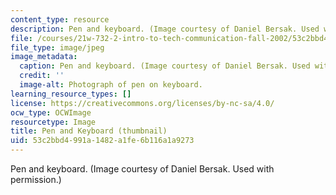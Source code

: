 ```yaml
---
content_type: resource
description: Pen and keyboard. (Image courtesy of Daniel Bersak. Used with permission.)
file: /courses/21w-732-2-intro-to-tech-communication-fall-2002/53c2bbd4991a1482a1fe6b116a1a9273_21w-732-2f02-th.jpg
file_type: image/jpeg
image_metadata:
  caption: Pen and keyboard. (Image courtesy of Daniel Bersak. Used with permission.)
  credit: ''
  image-alt: Photograph of pen on keyboard.
learning_resource_types: []
license: https://creativecommons.org/licenses/by-nc-sa/4.0/
ocw_type: OCWImage
resourcetype: Image
title: Pen and Keyboard (thumbnail)
uid: 53c2bbd4-991a-1482-a1fe-6b116a1a9273
---
```

Pen and keyboard. (Image courtesy of Daniel Bersak. Used with permission.)